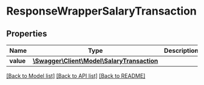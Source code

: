 # ResponseWrapperSalaryTransaction

## Properties
Name | Type | Description | Notes
------------ | ------------- | ------------- | -------------
**value** | [**\Swagger\Client\Model\SalaryTransaction**](SalaryTransaction.md) |  | [optional] 

[[Back to Model list]](../../README.md#documentation-for-models) [[Back to API list]](../../README.md#documentation-for-api-endpoints) [[Back to README]](../../README.md)


